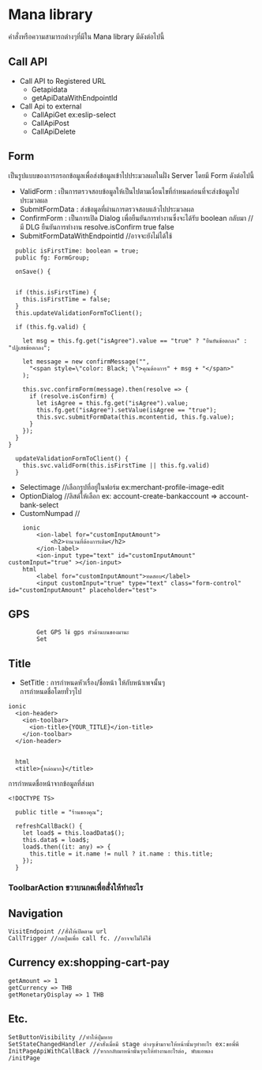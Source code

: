 # Mana library
คำสั่งหรือความสามารถต่างๆที่มีใน Mana library มีดังต่อไปนี้
## Call API
* Call API to Registered URL   
  * Getapidata    
  * getApiDataWithEndpointId    
* Call Api to external    
  * CallApiGet ex:eslip-select    
  * CallApiPost     
  * CallApiDelete    

## Form 
เป็นรูปแบบของการกรอกข้อมูลเพื่อส่งข้อมูลเข้าไปประมวลผลในฝั่ง Server โดยมี Form ดังต่อไปนี้
* ValidForm : เป็นการตรวจสอบข้อมูลให้เป็นไปตามเงื่อนไขที่กำหนดก่อนที่จะส่งข้อมูลไปประมวลผล
* SubmitFormData : ส่งข้อมูลที่ผ่านการตรวจสอบแล้วไปประมวลผล
* ConfirmForm : เป็นการเปิด Dialog เพื่อยืนยันการทำงานซึ่งจะได้รับ boolean กลับมา
// มี DLG ยืนยันการทำงาน resolve.isConfirm true false
* SubmitFormDataWithEndpointId //อาจจะยังไม่ได้ใช้

```
  public isFirstTime: boolean = true;
  public fg: FormGroup;

  onSave() {


  if (this.isFirstTime) {
    this.isFirstTime = false;
  }
  this.updateValidationFormToClient();

  if (this.fg.valid) {

    let msg = this.fg.get("isAgree").value == "true" ? "ยืนยันข้อตกลง" : "ปฏิเสธข้อตกลง";

    let message = new confirmMessage("",
      "<span style=\"color: Black; \">คุณต้องการ" + msg + "</span>"
    );

    this.svc.confirmForm(message).then(resolve => {
      if (resolve.isConfirm) {
        let isAgree = this.fg.get("isAgree").value;
        this.fg.get("isAgree").setValue(isAgree == "true");
        this.svc.submitFormData(this.mcontentid, this.fg.value);
      }
    });
  }
}

  updateValidationFormToClient() {
    this.svc.validForm(this.isFirstTime || this.fg.valid)
  }
```


* Selectimage //เลือกรูปที่อยู่ในฟอร์ม ex:merchant-profile-image-edit
* OptionDialog //ลิสต์ให้เลือก ex: account-create-bankaccount => account-bank-select
* CustomNumpad // 

```
    ionic
        <ion-label for="customInputAmount">
            <h2>จำนวนที่ต้องการเติม</h2>
        </ion-label>
        <ion-input type="text" id="customInputAmount" customInput="true" ></ion-input>
    html
        <label for="customInputAmount">ทดสอบ</label>
        <input customInput="true" type="text" class="form-control" id="customInputAmount" placeholder="test">
```


## GPS
            Get GPS ใช้ gps หัวด้านบนของมานะ
            Set 

## Title
* SetTitle : การกำหนดหัวเรื่อง/ชื่อหน้า ให้กับหน้าเพจนั้นๆ   
การกำหนดชื่อโดยทั่วๆไป        
```
ionic
  <ion-header>
    <ion-toolbar>
      <ion-title>{YOUR_TITLE}</ion-title>
    </ion-toolbar>
  </ion-header>


  html
  <title>{หล่อมาก}</title>
```
การกำหนดชื่อหน้าจากข้อมูลที่ส่งมา
```
<!DOCTYPE TS>

  public title = "ร้านของคุณ";

  refreshCallBack() {
    let load$ = this.loadData$();
    this.data$ = load$;
    load$.then((it: any) => {
      this.title = it.name != null ? it.name : this.title;
    });
  }
  ```

### ToolbarAction ขวาบนกดเพื่อสั่งให้ทำอะไร

## Navigation
    VisitEndpoint //สั่งให้เปิดตาม url 
    CallTrigger //กดปุ่มเพื่อ call fc. //อาจจะไม่ได้ใช้
## Currency ex:shopping-cart-pay
    getAmount => 1
    getCurrency => THB
    getMonetaryDisplay => 1 THB
## Etc.
    SetButtonVisibility //ทำให้ปุ่มหาย
    SetStateChangedHandler //คำสั่งเมื่อมี stage ต่างๆเข้ามาจะให้หน้านั้นๆทำอะไร ex:ขอพี่พี
    InitPageApiWithCallBack //หากกลับมาหน้านั้นๆจะให้ทำงานอะไรต่อ, พับแอพลง
    /initPage
        